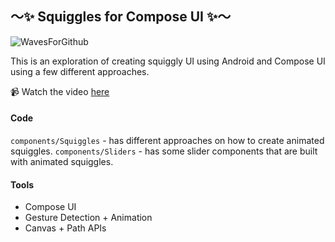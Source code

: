 ## 〜✨ Squiggles for Compose UI ✨〜

![WavesForGithub](https://user-images.githubusercontent.com/2228493/222568991-3e80527a-57f5-499e-adf6-4356e623cbf2.gif)

This is an exploration of creating squiggly UI using Android and Compose UI using a few different approaches.

📹 Watch the video [here](https://youtu.be/zNNgIMZC8Uw)

#### Code
`components/Squiggles` - has different approaches on how to create animated squiggles.
`components/Sliders` - has some slider components that are built with animated squiggles.

#### Tools
- Compose UI
- Gesture Detection + Animation
- Canvas + Path APIs

